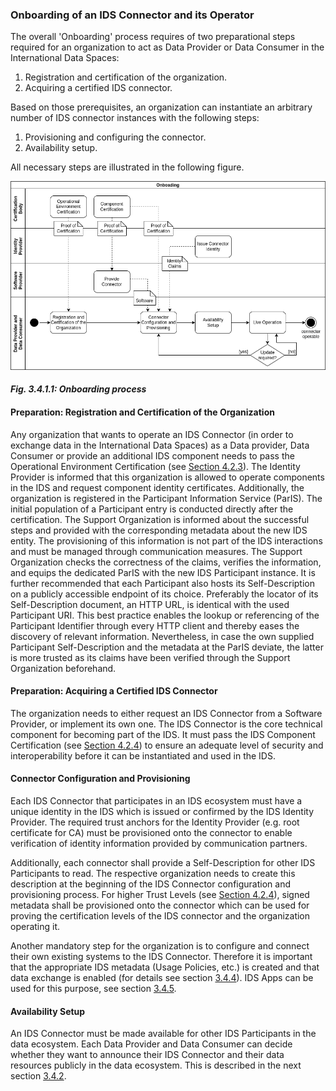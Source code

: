 ### Onboarding of an IDS Connector and its Operator ###

The overall 'Onboarding' process requires of two preparational steps required for an organization to act as Data Provider or Data Consumer in the International Data Spaces:

1. Registration and certification of the organization.
2. Acquiring a certified IDS connector.

Based on those prerequisites, an organization can instantiate an arbitrary number of IDS connector instances with the following steps:

1. Provisioning and configuring the connector.
2. Availability setup.

All necessary steps are illustrated in the following figure.

![Onboarding process](./media/onboarding_process.png)
#### _Fig. 3.4.1.1: Onboarding process_

#### Preparation: Registration and Certification of the Organization ####

Any organization that wants to operate an IDS Connector (in order to exchange data in the International Data Spaces) as a Data provider, Data Consumer or provide an additional IDS component needs to pass the Operational Environment Certification (see [Section 4.2.3](../../4_Perspectives_of_the_Reference_Architecture_Model/4_2_Certification_Perspective/4_2_3_Operational_Environment_Certification.md#operational-environment-certification)). The Identity Provider is informed that this organization is allowed to operate components in the IDS and request component identity certificates. Additionally, the organization is registered in the Participant Information Service (ParIS). The initial population of a Participant entry is conducted directly after the certification. The Support Organization is informed about the successful steps and provided with the corresponding metadata about the new IDS entity. The provisioning of this information is not part of the IDS interactions and must be managed through communication measures. The Support Organization checks the correctness of the claims, verifies the information, and equips the dedicated ParIS with the new IDS Participant instance. It is further recommended that each Participant also hosts its Self-Description on a publicly accessible endpoint of its choice. Preferably the locator of its Self-Description document, an HTTP URL, is identical with the used Participant URI. This best practice enables the lookup or referencing of the Participant Identifier through every HTTP client and thereby eases the discovery of relevant information. Nevertheless, in case the own supplied Participant Self-Description and the metadata at the ParIS deviate, the latter is more trusted as its claims have been verified through the Support Organization beforehand.

#### Preparation: Acquiring a Certified IDS Connector ####

The organization needs to either request an IDS Connector from a Software Provider, or implement its own one. The IDS Connector is the core technical component for becoming part of the IDS. It must pass the IDS Component Certification (see [Section 4.2.4](../../4_Perspectives_of_the_Reference_Architecture_Model/4_2_Certification_Perspective/4_2_4_Component_Certification.md#component-certification)) to ensure an adequate level of security and interoperability before it can be instantiated and used in the IDS.

#### Connector Configuration and Provisioning ####

Each IDS Connector that participates in an IDS ecosystem must have a unique identity in the IDS which is issued or confirmed by the IDS Identity Provider.
The required trust anchors for the Identity Provider (e.g. root certificate for CA) must be provisioned onto the connector to enable verification of identity information provided by communication partners.

Additionally, each connector shall provide a Self-Description for other IDS Participants to read. The respective organization needs to create this description at the beginning of the IDS Connector configuration and provisioning process. For higher Trust Levels (see [Section 4.2.4](../../4_Perspectives_of_the_Reference_Architecture_Model/4_2_Certification_Perspective/4_2_4_Component_Certification.md#connector-trust-levels)), signed metadata shall be provisioned onto the connector which can be used for proving the certification levels of the IDS connector and the organization operating it.

Another mandatory step for the organization is to configure and connect their own existing systems to the IDS Connector. Therefore it is important that the appropriate IDS metadata (Usage Policies, etc.) is created and that data exchange is enabled (for details see section [3.4.4](./3_4_4_Exchanging_Data.md#data-exchange)). IDS Apps can be used for this purpose, see section [3.4.5](./3_4_5_Publishing_and_using_Data_Apps.md#publishing-and-using-ids-apps).

#### Availability Setup ####

An IDS Connector must be made available for other IDS Participants in the data ecosystem. Each Data Provider and Data Consumer can decide whether they want to announce their IDS Connector and their data resources publicly in the data ecosystem. This is described in the next section [3.4.2](./3_4_2_Data_Offering.md#data-offering).
